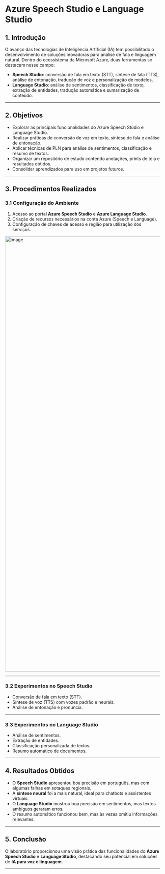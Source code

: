 # Azure Speech Studio e Language Studio

## 1. Introdução
O avanço das tecnologias de Inteligência Artificial (IA) tem possibilitado o desenvolvimento de soluções inovadoras para análise de fala e linguagem natural. Dentro do ecossistema da Microsoft Azure, duas ferramentas se destacam nesse campo:

- **Speech Studio**: conversão de fala em texto (STT), síntese de fala (TTS), análise de entonação, tradução de voz e personalização de modelos.  
- **Language Studio**: análise de sentimentos, classificação de texto, extração de entidades, tradução automática e sumarização de conteúdo.  

---

## 2. Objetivos
- Explorar as principais funcionalidades do Azure Speech Studio e Language Studio.  
- Realizar práticas de conversão de voz em texto, síntese de fala e análise de entonação.  
- Aplicar técnicas de PLN para análise de sentimentos, classificação e resumo de textos.  
- Organizar um repositório de estudo contendo anotações, prints de tela e resultados obtidos.  
- Consolidar aprendizados para uso em projetos futuros.  

---

## 3. Procedimentos Realizados

### 3.1 Configuração do Ambiente
1. Acesso ao portal **Azure Speech Studio** e **Azure Language Studio**.  
2. Criação de recursos necessários na conta Azure (Speech e Language).  
3. Configuração de chaves de acesso e região para utilização dos serviços.  

<img width="2064" height="1418" alt="image" src="https://github.com/user-attachments/assets/d0a9564b-024a-4268-aad6-b9919ae7ccb3" />


---

### 3.2 Experimentos no Speech Studio
- Conversão de fala em texto (STT).  
- Síntese de voz (TTS) com vozes padrão e neurais.  
- Análise de entonação e pronúncia.  

---

### 3.3 Experimentos no Language Studio
- Análise de sentimentos.  
- Extração de entidades.  
- Classificação personalizada de textos.  
- Resumo automático de documentos.  

---

## 4. Resultados Obtidos
- O **Speech Studio** apresentou boa precisão em português, mas com algumas falhas em sotaques regionais.  
- A **síntese neural** foi a mais natural, ideal para chatbots e assistentes virtuais.  
- O **Language Studio** mostrou boa precisão em sentimentos, mas textos ambíguos geraram erros.  
- O resumo automático funcionou bem, mas às vezes omitiu informações relevantes.  

---

## 5. Conclusão
O laboratório proporcionou uma visão prática das funcionalidades do **Azure Speech Studio** e **Language Studio**, destacando seu potencial em soluções de **IA para voz e linguagem**.   

---
